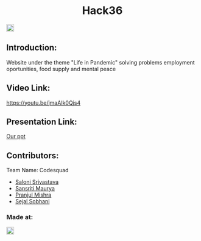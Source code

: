 <h1 align="center">Hack36 </h1>
<p align="center">
</p>

<a href="https://hack36.com"> <img src="http://bit.ly/BuiltAtHack36" height=20px> </a>


## Introduction:
  Website under the theme "Life in Pandemic" solving problems employment oportunities, food supply and mental peace
  
## Video Link:
  <a href="https://youtu.be/jmaAIk0Qjs4">https://youtu.be/jmaAIk0Qjs4</a>
  
## Presentation Link:
  <a href="https://docs.google.com/presentation/d/1iYcQFZaecHQf7XRGv4LKNE-O_342VAxm6omQcaJTdQI/edit?usp=sharing"> Our ppt </a>
  
## Contributors:

Team Name: Codesquad

* [Saloni Srivastava](https://github.com/salonisri1733)
* [Sansriti Maurya](https://github.com/sansriti14)
* [Pranjul Mishra](https://github.com/pranjulmishra1283)
* [Sejal Sobhani](https://github.com/sejal-sket)


### Made at:
<a href="https://hack36.com"> <img src="http://bit.ly/BuiltAtHack36" height=20px> </a>
